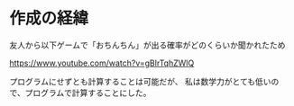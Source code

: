 # 作成の経緯
友人から以下ゲームで「おちんちん」が出る確率がどのくらいか聞かれたため

https://www.youtube.com/watch?v=gBlrTqhZWlQ

プログラムにせずとも計算することは可能だが、
私は数学力がとても低いので、プログラムで計算することにした。